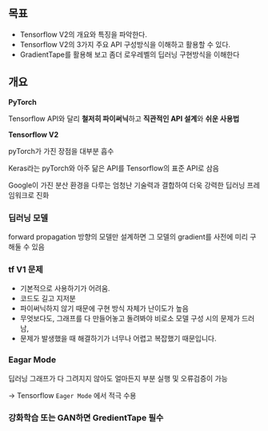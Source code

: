 ## 목표

- Tensorflow V2의 개요와 특징을 파악한다.
- Tensorflow V2의 3가지 주요 API 구성방식을 이해하고 활용할 수 있다.
- GradientTape를 활용해 보고 좀더 로우레벨의 딥러닝 구현방식을 이해한다

## 개요

**PyTorch**

Tensorflow API와 달리 **철저히 파이써닉**하고 **직관적인 API 설계**와 **쉬운 사용법**

**Tensorflow V2**

pyTorch가 가진 장점을 대부분 흡수

Keras라는 pyTorch와 아주 닮은 API를 Tensorflow의 표준 API로 삼음

Google이 가진 분산 환경을 다루는 엄청난 기술력과 결합하여 더욱 강력한 딥러닝 프레임워크로 진화

### 딥러닝 모델

forward propagation 방향의 모델만 설계하면 그 모델의 gradient를 사전에 미리 구해둘 수 있음

### tf V1 문제

- 기본적으로 사용하기가 어려움.
- 코드도 길고 지저분
- 파이써닉하지 않기 때문에 구현 방식 자체가 난이도가 높음
- 무엇보다도, 그래프를 다 만들어놓고 돌려봐야 비로소 모델 구성 시의 문제가 드러남,
- 문제가 발생했을 때 해결하기가 너무나 어렵고 복잡했기 때문입니다.

### Eagar Mode

딥러닝 그래프가 다 그려지지 않아도 얼마든지 부분 실행 및 오류검증이 가능

→ Tensorflow `Eager Mode` 에서 적극 수용

### 강화학습 또는 GAN하면 GredientTape 필수